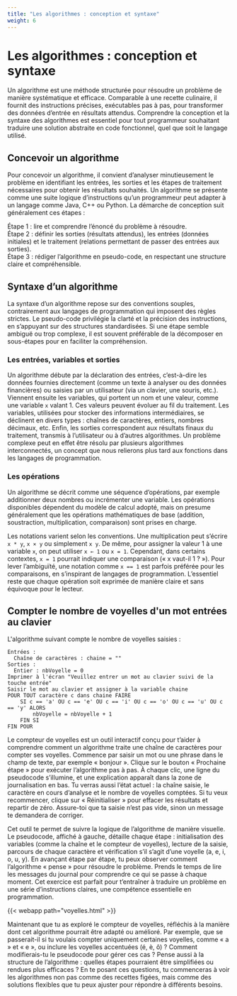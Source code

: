 ```yaml
---
title: "Les algorithmes : conception et syntaxe"
weight: 6
---
```


# Les algorithmes : conception et syntaxe

Un algorithme est une méthode structurée pour résoudre un problème de manière systématique et efficace. Comparable à une recette culinaire, il fournit des instructions précises, exécutables pas à pas, pour transformer des données d’entrée en résultats attendus. Comprendre la conception et la syntaxe des algorithmes est essentiel pour tout programmeur souhaitant traduire une solution abstraite en code fonctionnel, quel que soit le langage utilisé.

## Concevoir un algorithme

Pour concevoir un algorithme, il convient d’analyser minutieusement le problème en identifiant les entrées, les sorties et les étapes de traitement nécessaires pour obtenir les résultats souhaités. Un algorithme se présente comme une suite logique d’instructions qu’un programmeur peut adapter à un langage comme Java, C++ ou Python. La démarche de conception suit généralement ces étapes :

Étape 1 : lire et comprendre l’énoncé du problème à résoudre.  
Étape 2 : définir les sorties (résultats attendus), les entrées (données initiales) et le traitement (relations permettant de passer des entrées aux sorties).  
Étape 3 : rédiger l’algorithme en pseudo-code, en respectant une structure claire et compréhensible.

## Syntaxe d’un algorithme

La syntaxe d’un algorithme repose sur des conventions souples, contrairement aux langages de programmation qui imposent des règles strictes. Le pseudo-code privilégie la clarté et la précision des instructions, en s’appuyant sur des structures standardisées. Si une étape semble ambiguë ou trop complexe, il est souvent préférable de la décomposer en sous-étapes pour en faciliter la compréhension.

### Les entrées, variables et sorties

Un algorithme débute par la déclaration des entrées, c’est-à-dire les données fournies directement (comme un texte à analyser ou des données financières) ou saisies par un utilisateur (via un clavier, une souris, etc.). Viennent ensuite les variables, qui portent un nom et une valeur, comme une variable `x` valant 1. Ces valeurs peuvent évoluer au fil du traitement. Les variables, utilisées pour stocker des informations intermédiaires, se déclinent en divers types : chaînes de caractères, entiers, nombres décimaux, etc. Enfin, les sorties correspondent aux résultats finaux du traitement, transmis à l’utilisateur ou à d’autres algorithmes. Un problème complexe peut en effet être résolu par plusieurs algorithmes interconnectés, un concept que nous relierons plus tard aux fonctions dans les langages de programmation.

### Les opérations

Un algorithme se décrit comme une séquence d’opérations, par exemple additionner deux nombres ou incrémenter une variable. Les opérations disponibles dépendent du modèle de calcul adopté, mais on presume généralement que les opérations mathématiques de base (addition, soustraction, multiplication, comparaison) sont prises en charge. 

Les notations varient selon les conventions. Une multiplication peut s’écrire `x * y`, `x × y` ou simplement `x y`. De même, pour assigner la valeur 1 à une variable `x`, on peut utiliser `x ← 1` ou `x = 1`. Cependant, dans certains contextes, `x = 1` pourrait indiquer une comparaison (« x vaut-il 1 ? »). Pour lever l’ambiguïté, une notation comme `x == 1` est parfois préférée pour les comparaisons, en s’inspirant de langages de programmation. L’essentiel reste que chaque opération soit exprimée de manière claire et sans équivoque pour le lecteur.


## Compter le nombre de voyelles d'un mot entrées au clavier

L'algorithme suivant compte le nombre de voyelles saisies&nbsp;:

```
Entrées :
  Chaîne de caractères : chaine = ""
Sorties :
  Entier : nbVoyelle = 0
Imprimer à l'écran "Veuillez entrer un mot au clavier suivi de la touche entrée"
Saisir le mot au clavier et assigner à la variable chaine
POUR TOUT caractère c dans chaine FAIRE
    SI c == 'a' OU c == 'e' OU c == 'i' OU c == 'o' OU c == 'u' OU c == 'y' ALORS
        nbVoyelle = nbVoyelle + 1
    FIN SI
FIN POUR
```

Le compteur de voyelles est un outil interactif conçu pour t’aider à comprendre comment un algorithme traite une chaîne de caractères pour compter ses voyelles. Commence par saisir un mot ou une phrase dans le champ de texte, par exemple « bonjour ». Clique sur le bouton « Prochaine étape » pour exécuter l’algorithme pas à pas. À chaque clic, une ligne du pseudocode s’illumine, et une explication apparaît dans la zone de journalisation en bas. Tu verras aussi l’état actuel : la chaîne saisie, le caractère en cours d’analyse et le nombre de voyelles comptées. Si tu veux recommencer, clique sur « Réinitialiser » pour effacer les résultats et repartir de zéro. Assure-toi que ta saisie n’est pas vide, sinon un message te demandera de corriger.

Cet outil te permet de suivre la logique de l’algorithme de manière visuelle. Le pseudocode, affiché à gauche, détaille chaque étape : initialisation des variables (comme la chaîne et le compteur de voyelles), lecture de la saisie, parcours de chaque caractère et vérification s’il s’agit d’une voyelle (a, e, i, o, u, y). En avançant étape par étape, tu peux observer comment l’algorithme « pense » pour résoudre le problème. Prends le temps de lire les messages du journal pour comprendre ce qui se passe à chaque moment. Cet exercice est parfait pour t’entraîner à traduire un problème en une série d’instructions claires, une compétence essentielle en programmation.


{{< webapp path="voyelles.html" >}}

Maintenant que tu as exploré le compteur de voyelles, réfléchis à la manière dont cet algorithme pourrait être adapté ou amélioré. Par exemple, que se passerait-il si tu voulais compter uniquement certaines voyelles, comme « a » et « e », ou inclure les voyelles accentuées (é, è, ô) ? Comment modifierais-tu le pseudocode pour gérer ces cas ? Pense aussi à la structure de l’algorithme : quelles étapes pourraient être simplifiées ou rendues plus efficaces ? En te posant ces questions, tu commenceras à voir les algorithmes non pas comme des recettes figées, mais comme des solutions flexibles que tu peux ajuster pour répondre à différents besoins.